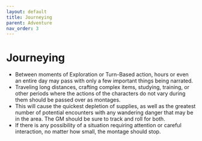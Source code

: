 ```yaml
---
layout: default
title: Journeying
parent: Adventure
nav_order: 3
---
```


# Journeying
- Between moments of Exploration or Turn-Based action, hours or even an entire day may pass with only a few important things being narrated.
- Traveling long distances, crafting complex items, studying, training, or other periods where the actions of the characters do not vary during them should be passed over as montages.
- This will cause the quickest depletion of supplies, as well as the greatest number of potential encounters with any wandering danger that may be in the area. The GM should be sure to track and roll for both. 
- If there is any possibility of a situation requiring attention or careful interaction, no matter how small, the montage should stop.
